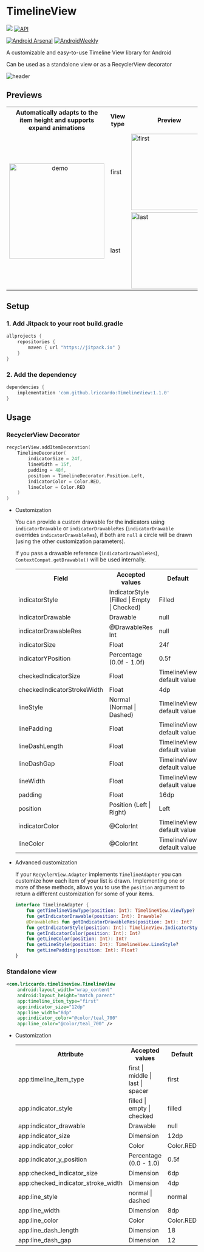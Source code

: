# TimelineView
[![](https://jitpack.io/v/lriccardo/TimelineView.svg)](https://jitpack.io/#lriccardo/TimelineView)
[![API](https://img.shields.io/badge/API-21%2B-brightgreen.svg?style=flat)](https://android-arsenal.com/api?level=21)

[![Android Arsenal](https://img.shields.io/badge/Android%20Arsenal-TimelineView-brightgreen.svg?style=flat)](https://android-arsenal.com/details/1/8268)
[![AndroidWeekly](https://androidweekly.net/issues/issue-498/badge)](https://androidweekly.net/issues/issue-498)

A customizable and easy-to-use Timeline View library for Android

Can be used as a standalone view or as a RecyclerView decorator

![header](https://raw.githubusercontent.com/lriccardo/TimelineView/main/screens/header.png)

## Previews

<table>
    <th>Automatically adapts to the item height and supports expand animations</th>
    <th>View type</th>
    <th>Preview</th>
    <th>View type</th>
    <th>Preview</th>
    <th>View type</th>
    <th>Preview</th>
    <tr>
        <td align="center" rowspan="2"><img src="https://github.com/lriccardo/TimelineView/raw/main/screens/demo.gif" alt="demo" width="250"/></td>
        <td>first</td>
        <td><img src="https://github.com/lriccardo/TimelineView/raw/main/screens/first.jpg" alt="first" width="200"/></td>
        <td>middle</td>
        <td><img src="https://github.com/lriccardo/TimelineView/raw/main/screens/middle.jpg" alt="middle" width="200"/></td>
        <td>checked</td>
        <td><img src="https://github.com/lriccardo/TimelineView/raw/main/screens/middle_checked.jpg" alt="checked" width="200"/></td>
    </tr>
    <tr>
        <td>last</td>
        <td><img src="https://github.com/lriccardo/TimelineView/raw/main/screens/last.jpg" alt="last" width="200"/></td>
        <td>spacer</td>
        <td><img src="https://github.com/lriccardo/TimelineView/raw/main/screens/spacer.jpg" alt="spacer" width="200"/></td>
        <td>dashed</td>
        <td><img src="https://github.com/lriccardo/TimelineView/raw/main/screens/middle_dashed.jpg" alt="dashed" width="200"/></td>
    </tr>
</table>

## Setup

### 1. Add Jitpack to your root build.gradle

```gradle
allprojects {
    repositories {
        maven { url "https://jitpack.io" }
    }
}
```

### 2. Add the dependency

```gradle
dependencies {
    implementation 'com.github.lriccardo:TimelineView:1.1.0'
}
```

## Usage

### RecyclerView Decorator
```kotlin
recyclerView.addItemDecoration(
    TimelineDecorator(
        indicatorSize = 24f,
        lineWidth = 15f,
        padding = 48f,
        position = TimelineDecorator.Position.Left,
        indicatorColor = Color.RED,
        lineColor = Color.RED
    )
)
```

- Customization

    You can provide a custom drawable for the indicators using `indicatorDrawable` or `indicatorDrawableRes` (`indicatorDrawable` overrides `indicatorDrawableRes`), if both are `null` a circle will be drawn (using the other customization parameters).

    If you pass a drawable reference (`indicatorDrawableRes`), `ContextCompat.getDrawable()` will be used internally.

    <table>
        <th>Field</th>
        <th>Accepted values</th>
        <th>Default</th>
        <tr>
            <td>indicatorStyle</td>
            <td>IndicatorStyle (Filled | Empty | Checked)</td>
            <td>Filled</td>
        </tr>
        <tr>
            <td>indicatorDrawable</td>
            <td>Drawable</td>
            <td>null</td>
        </tr>
        <tr>
            <td>indicatorDrawableRes</td>
            <td>@DrawableRes Int</td>
            <td>null</td>
        </tr>
        <tr>
            <td>indicatorSize</td>
            <td>Float</td>
            <td>24f</td>
        </tr>
        <tr>
             <td>indicatorYPosition</td>
             <td>Percentage (0.0f - 1.0f)</td>
             <td>0.5f</td>
        </tr>
        <tr>
            <td>checkedIndicatorSize</td>
            <td>Float</td>
            <td>TimelineView default value</td>
        </tr>
        <tr>
            <td>checkedIndicatorStrokeWidth</td>
            <td>Float</td>
            <td>4dp</td>
        </tr>
        <tr>
            <td>lineStyle</td>
            <td>Normal (Normal | Dashed)</td>
            <td>TimelineView default value</td>
        </tr>
        <tr>
            <td>linePadding</td>
            <td>Float</td>
            <td>TimelineView default value</td>
        </tr>
        <tr>
             <td>lineDashLength</td>
             <td>Float</td>
             <td>TimelineView default value</td>
        </tr>
        <tr>
            <td>lineDashGap</td>
            <td>Float</td>
            <td>TimelineView default value</td>
        </tr>
        <tr>
            <td>lineWidth</td>
            <td>Float</td>
            <td>TimelineView default value</td>
        </tr>
        <tr>
            <td>padding</td>
            <td>Float</td>
            <td>16dp</td>
        </tr>
        <tr>
            <td>position</td>
            <td>Position (Left | Right)</td>
            <td>Left</td>
        </tr>
        <tr>
            <td>indicatorColor</td>
            <td>@ColorInt</td>
            <td>TimelineView default value</td>
        </tr>
        </tr>
            <tr>
            <td>lineColor</td>
            <td>@ColorInt</td>
            <td>TimelineView default value</td>
        </tr>
    </table>
    
- Advanced customization
    
    If your `RecyclerView.Adapter` implements `TimelineAdapter` you can customize how each item of your list is drawn.
    Implementing one or more of these methods, allows you to use the `position` argument to return a different customization for some of your items.
    ```kotlin
    interface TimelineAdapter {
        fun getTimelineViewType(position: Int): TimelineView.ViewType?
        fun getIndicatorDrawable(position: Int): Drawable?
        @DrawableRes fun getIndicatorDrawableRes(position: Int): Int?
        fun getIndicatorStyle(position: Int): TimelineView.IndicatorStyle?
        fun getIndicatorColor(position: Int): Int?
        fun getLineColor(position: Int): Int?
        fun getLineStyle(position: Int): TimelineView.LineStyle?
        fun getLinePadding(position: Int): Float?
    }
    ```
### Standalone view
```xml
<com.lriccardo.timelineview.TimelineView
    android:layout_width="wrap_content"
    android:layout_height="match_parent"
    app:timeline_item_type="first"
    app:indicator_size="12dp"
    app:line_width="8dp"
    app:indicator_color="@color/teal_700"
    app:line_color="@color/teal_700" />
```

- Customization

    <table>
        <th>Attribute</th>
        <th>Accepted values</th>
        <th>Default</th>
        <tr>
            <td>app:timeline_item_type</td>
            <td>first | middle | last | spacer</td>
            <td>first</td>
        </tr>
        <tr>
            <td>app:indicator_style</td>
            <td>filled | empty | checked</td>
            <td>filled</td>
        </tr>
        <tr>
            <td>app:indicator_drawable</td>
            <td>Drawable</td>
            <td>null</td>
        </tr>
        <tr>
            <td>app:indicator_size</td>
            <td>Dimension</td>
            <td>12dp</td>
        </tr>
        </tr>
        <tr>
            <td>app:indicator_color</td>
            <td>Color</td>
            <td>Color.RED</td>
        </tr>
        <tr>
             <td>app:indicator_y_position</td>
             <td>Percentage (0.0 - 1.0)</td>
             <td>0.5f</td>
        </tr>
        <tr>
            <td>app:checked_indicator_size</td>
            <td>Dimension</td>
            <td>6dp</td>
        </tr>
        <tr>
            <td>app:checked_indicator_stroke_width</td>
            <td>Dimension</td>
            <td>4dp</td>
        </tr>
        <tr>
            <td>app:line_style</td>
            <td>normal | dashed</td>
            <td>normal</td>
        </tr>
        <tr>
            <td>app:line_width</td>
            <td>Dimension</td>
            <td>8dp</td>
        </tr>
        </tr>
            <tr>
            <td>app:line_color</td>
            <td>Color</td>
            <td>Color.RED</td>
        </tr>
        <tr>
            <td>app:line_dash_length</td>
            <td>Dimension</td>
            <td>18</td>
        </tr>
        <tr>
            <td>app:line_dash_gap</td>
            <td>Dimension</td>
            <td>12</td>
        </tr>
    </table>

